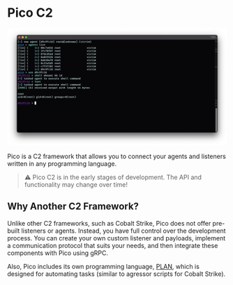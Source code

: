 # Pico C2

![Pico CLI](.github/assets/pico.png)

Pico is a C2 framework that allows you to connect your agents and listeners written in any programming language.

> :warning: Pico C2 is in the early stages of development. The API and functionality may change over time!

## Why Another C2 Framework?

Unlike other C2 frameworks, such as Cobalt Strike, Pico does not offer pre-built listeners or agents. Instead, you have full control over the development process. You can create your own custom listener and payloads, implement a communication protocol that suits your needs, and then integrate these components with Pico using gRPC.

Also, Pico includes its own programming language, [PLAN](https://github.com/PicoTools/plan), which is designed for automating tasks (similar to agressor scripts for Cobalt Strike).
